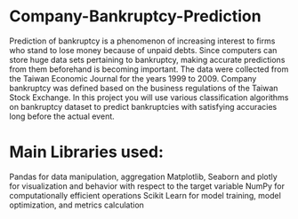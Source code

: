 # Company-Bankruptcy-Prediction
Prediction of bankruptcy is a phenomenon of increasing interest to firms who stand to lose money because of unpaid debts. Since computers can store huge data sets pertaining to bankruptcy, making accurate predictions from them beforehand is becoming important.
The data were collected from the Taiwan Economic Journal for the years 1999 to 2009. Company bankruptcy was defined based on the business regulations of the Taiwan Stock Exchange.
In this project you will use various classification algorithms on bankruptcy dataset to predict bankruptcies with satisfying accuracies long before the actual event.

# Main Libraries used:
Pandas for data manipulation, aggregation
Matplotlib, Seaborn and plotly for visualization and behavior with respect to the target variable
NumPy for computationally efficient operations
Scikit Learn for model training, model optimization, and metrics calculation
